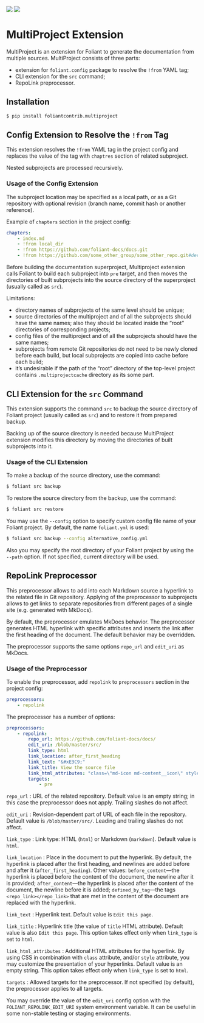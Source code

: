 [![](https://img.shields.io/pypi/v/foliantcontrib.multiproject.svg)](https://pypi.org/project/foliantcontrib.multiproject/) [![](https://img.shields.io/github/v/tag/foliant-docs/foliantcontrib.multiproject.svg?label=GitHub)](https://github.com/foliant-docs/foliantcontrib.multiproject)

# MultiProject Extension

MultiProject is an extension for Foliant to generate the documentation from multiple sources. MultiProject consists of three parts:

* extension for `foliant.config` package to resolve the `!from` YAML tag;
* CLI extension for the `src` command;
* RepoLink preprocessor.

## Installation

```bash
$ pip install foliantcontrib.multiproject
```

## Config Extension to Resolve the `!from` Tag

This extension resolves the `!from` YAML tag in the project config and replaces the value of the tag with `chaptres` section of related subproject.

Nested subprojects are processed recursively.

### Usage of the Config Extension

The subproject location may be specified as a local path, or as a Git repository with optional revision (branch name, commit hash or another reference).

Example of `chapters` section in the project config:

```yaml
chapters:
    - index.md
    - !from local_dir
    - !from https://github.com/foliant-docs/docs.git
    - !from https://github.com/some_other_group/some_other_repo.git#develop
```

Before building the documentation superproject, Multiproject extension calls Foliant to build each subproject into `pre` target, and then moves the directories of built subprojects into the source directory of the superproject (usually called as `src`).

Limitations:

* directory names of subprojects of the same level should be unique;
* source directories of the multiproject and of all the subprojects should have the same names; also they should be located inside the “root” directories of corresponding projects;
* config files of the multiproject and of all the subprojects should have the same names;
* subprojects from remote Git repositories do not need to be newly cloned before each build, but local subprojects are copied into cache before each build;
* it’s undesirable if the path of the “root” directory of the top-level project contains `.multiprojectcache` directory as its some part.

## CLI Extension for the `src` Command

This extension supports the command `src` to backup the source directory of Foliant project (usually called as `src`) and to restore it from prepared backup.

Backing up of the source directory is needed because MultiProject extension modifies this directory by moving the directories of built subprojects into it.

### Usage of the CLI Extension

To make a backup of the source directory, use the command:

```bash
$ foliant src backup
```

To restore the source directory from the backup, use the command:

```bash
$ foliant src restore
```

You may use the `--config` option to specify custom config file name of your Foliant project. By default, the name `foliant.yml` is used:

```bash
$ foliant src backup --config alternative_config.yml
```

Also you may specify the root directory of your Foliant project by using the `--path` option. If not specified, current directory will be used.

## RepoLink Preprocessor

This preprocessor allows to add into each Markdown source a hyperlink to the related file in Git repository. Applying of the preprocessor to subprojects allows to get links to separate repositories from different pages of a single site (e.g. generated with MkDocs).

By default, the preprocessor emulates MkDocs behavior. The preprocessor generates HTML hyperlink with specific attributes and inserts the link after the first heading of the document. The default behavior may be overridden.

The preprocessor supports the same options `repo_url` and `edit_uri` as MkDocs.

### Usage of the Preprocessor

To enable the preprocessor, add `repolink` to `preprocessors` section in the project config:

```yaml
preprocessors:
    - repolink
```

The preprocessor has a number of options:

```yaml
preprocessors:
    - repolink:
        repo_url: https://github.com/foliant-docs/docs/
        edit_uri: /blob/master/src/
        link_type: html
        link_location: after_first_heading
        link_text: "&#xE3C9;"
        link_title: View the source file
        link_html_attributes: "class=\"md-icon md-content__icon\" style=\"margin: -7.5rem 0\""
        targets:
            - pre
```

`repo_url`
:   URL of the related repository. Default value is an empty string; in this case the preprocessor does not apply. Trailing slashes do not affect.

`edit_uri`
:   Revision-dependent part of URL of each file in the repository. Default value is `/blob/master/src/`. Leading and trailing slashes do not affect.

`link_type`
:   Link type: HTML (`html`) or Markdown (`markdown`). Default value is `html`.

`link_location`
:   Place in the document to put the hyperlink. By default, the hyperlink is placed after the first heading, and newlines are added before and after it (`after_first_heading`). Other values: `before_content`—the hyperlink is placed before the content of the document, the newline after it is provided; `after_content`—the hyperlink is placed after the content of the document, the newline before it is added; `defined_by_tag`—the tags `<repo_link></repo_link>` that are met in the content of the document are replaced with the hyperlink.

`link_text`
:   Hyperlink text. Default value is `Edit this page`.

`link_title`
:   Hyperlink title (the value of `title` HTML attribute). Default value is also `Edit this page`. This option takes effect only when `link_type` is set to `html`.

`link_html_attributes`
:   Additional HTML attributes for the hyperlink. By using CSS in combination with `class` attribute, and/or `style` attribute, you may customize the presentation of your hyperlinks. Default value is an empty string. This option takes effect only when `link_type` is set to `html`.

`targets`
:   Allowed targets for the preprocessor. If not specified (by default), the preprocessor applies to all targets.

You may override the value of the `edit_uri` config option with the `FOLIANT_REPOLINK_EDIT_URI` system environment variable. It can be useful in some non-stable testing or staging environments.

